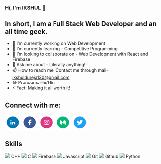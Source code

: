### Hi, I'm IKSHUL 👋

<!--
**IkshulDureja/IkshulDureja** is a ✨ _special_ ✨ repository because its `README.md` (this file) appears on your GitHub profile.
-->
## In short, I am a Full Stack Web Developer and an all time geek.


- 🔭 I’m currently working on Web Development
- 🌱 I’m currently learning - Competitive Programming
- 👯 I’m looking to collaborate on - Web Development with React and Firebase
- 💬 Ask me about - Literally anything!!
- 📫 How to reach me: Contact me through mail- ikshuldureja130@gmail.com
- 😄 Pronouns: He/Him
- ⚡ Fact: Making it all worth it!


## Connect with me:
<a href="https://www.linkedin.com/in/ikshul-dureja-4a3189191/"><img src="https://github.com/aritraroy/social-icons/blob/master/linkedin-icon.png?raw=true" width="50"></a>
<a href="https://www.facebook.com/Ikshul/"><img src="https://github.com/aritraroy/social-icons/blob/master/facebook-icon.png?raw=true" width="50"></a>
<a href="https://www.instagram.com/ikshuldureja/"><img src="https://github.com/aritraroy/social-icons/blob/master/instagram-icon.png?raw=true" width="50"></a>
<a href="https://medium.com/@ikshuldureja130"><img src="https://github.com/aritraroy/social-icons/blob/master/medium-icon.png" width="50"></a>
<a href="https://twitter.com/IkshulD"><img src="https://github.com/aritraroy/social-icons/blob/master/twitter-icon.png" width="50"></a>

## Skills
<img src="https://img.icons8.com/color/48/000000/c-plus-plus-logo.png"/>  C++ 
<img src="https://img.icons8.com/color/48/000000/c-programming.png"/>   C 
<img src="https://img.icons8.com/color/48/000000/firebase.png"/> Firebase
<img src="https://img.icons8.com/color/48/000000/js.png"/> Javascript
<img src="https://img.icons8.com/color/48/000000/git.png"/> Git
<img src="https://img.icons8.com/color/48/000000/github.png"/> Github
<img src="https://img.icons8.com/color/48/000000/python.png"/> Python

